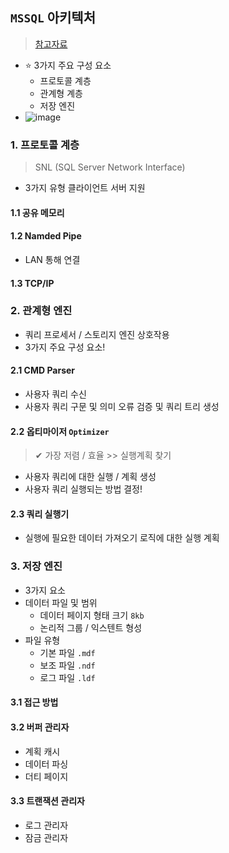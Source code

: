 ## `MSSQL` 아키텍처
> [참고자료](https://hinweis.tistory.com/19)
- ⭐ 3가지 주요 구성 요소
  - 프로토콜 계층
  - 관계형 계층
  - 저장 엔진
- ![image](https://github.com/hyunolike/info-docs/assets/61215550/2d83c3b3-da9b-419f-bd16-f53dccabe3b6)
### 1. 프로토콜 계층
> SNL (SQL Server Network Interface)
- 3가지 유형 클라이언트 서버 지원
#### 1.1 공유 메모리
#### 1.2 Namded Pipe
- LAN 통해 연결
#### 1.3 TCP/IP
### 2. 관계형 엔진
- 쿼리 프로세서 / 스토리지 엔진 상호작용
- 3가지 주요 구성 요소!
#### 2.1 CMD Parser
- 사용자 쿼리 수신
- 사용자 쿼리 구문 및 의미 오류 검증 및 쿼리 트리 생성
#### 2.2 옵티마이저 `Optimizer`
> ✔ 가장 저렴 / 효율 >> 실행계획 찾기
- 사용자 쿼리에 대한 실행 / 계획 생성
- 사용자 쿼리 실행되는 방법 결정!
#### 2.3 쿼리 실행기
- 실행에 필요한 데이터 가져오기 로직에 대한 실행 계획
### 3. 저장 엔진
- 3가지 요소
- 데이터 파일 및 범위
  - 데이터 페이지 형태 크기 `8kb`
  - 논리적 그룹 / 익스텐트 형성
- 파일 유형
  - 기본 파일 `.mdf`
  - 보조 파일 `.ndf`
  - 로그 파일 `.ldf`
#### 3.1 접근 방법
#### 3.2 버퍼 관리자
- 계획 캐시
- 데이터 파싱
- 더티 페이지
#### 3.3 트랜잭션 관리자
- 로그 관리자
- 잠금 관리자
